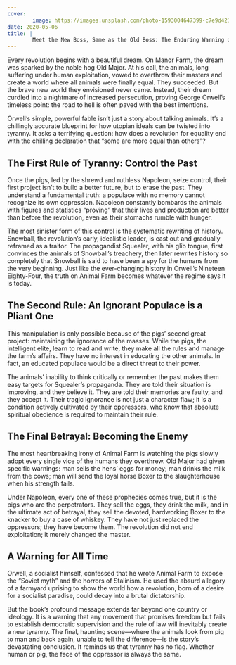 ```yaml
---
cover:
        image: https://images.unsplash.com/photo-1593004647399-c7e9d4234e87?q=80&w=3000&auto=format&fit=crop&ixlib=rb-4.1.0&ixid=M3wxMjA3fDB8MHxwaG90by1wYWdlfHx8fGVufDB8fHx8fA%3D%3D
date: 2020-05-06
title: |
        Meet the New Boss, Same as the Old Boss: The Enduring Warning of Animal Farm
---
```


Every revolution begins with a beautiful dream. On Manor Farm, the dream was sparked by the noble hog Old Major. At his call, the animals, long suffering under human exploitation, vowed to overthrow their masters and create a world where all animals were finally equal. They succeeded. But the brave new world they envisioned never came. Instead, their dream curdled into a nightmare of increased persecution, proving George Orwell’s timeless point: the road to hell is often paved with the best intentions. 

Orwell’s simple, powerful fable isn’t just a story about talking animals. It’s a chillingly accurate blueprint for how utopian ideals can be twisted into tyranny. It asks a terrifying question: how does a revolution for equality end with the chilling declaration that “some are more equal than others”?

## The First Rule of Tyranny: Control the Past

Once the pigs, led by the shrewd and ruthless Napoleon, seize control, their first project isn’t to build a better future, but to erase the past. They understand a fundamental truth: a populace with no memory cannot recognize its own oppression. Napoleon constantly bombards the animals with figures and statistics “proving” that their lives and production are better than before the revolution, even as their stomachs rumble with hunger. 


The most sinister form of this control is the systematic rewriting of history. Snowball, the revolution’s early, idealistic leader, is cast out and gradually reframed as a traitor. The propagandist Squealer, with his glib tongue, first convinces the animals of Snowball’s treachery, then later rewrites history so completely that Snowball is said to have been a spy for the humans from the very beginning. Just like the ever-changing history in Orwell’s Nineteen Eighty-Four, the truth on Animal Farm becomes whatever the regime says it is today. 

## The Second Rule: An Ignorant Populace is a Pliant One

This manipulation is only possible because of the pigs’ second great project: maintaining the ignorance of the masses. While the pigs, the intelligent elite, learn to read and write, they make all the rules and manage the farm’s affairs. They have no interest in educating the other animals. In fact, an educated populace would be a direct threat to their power. 

The animals’ inability to think critically or remember the past makes them easy targets for Squealer’s propaganda. They are told their situation is improving, and they believe it. They are told their memories are faulty, and they accept it. Their tragic ignorance is not just a character flaw; it is a condition actively cultivated by their oppressors, who know that absolute spiritual obedience is required to maintain their rule. 

## The Final Betrayal: Becoming the Enemy

The most heartbreaking irony of Animal Farm is watching the pigs slowly adopt every single vice of the humans they overthrew. Old Major had given specific warnings: man sells the hens’ eggs for money; man drinks the milk from the cows; man will send the loyal horse Boxer to the slaughterhouse when his strength fails. 

Under Napoleon, every one of these prophecies comes true, but it is the pigs who are the perpetrators. They sell the eggs, they drink the milk, and in the ultimate act of betrayal, they sell the devoted, hardworking Boxer to the knacker to buy a case of whiskey. They have not just replaced the oppressors; they have become them. The revolution did not end exploitation; it merely changed the master. 

## A Warning for All Time

Orwell, a socialist himself, confessed that he wrote Animal Farm to expose the “Soviet myth” and the horrors of Stalinism. He used the absurd allegory of a farmyard uprising to show the world how a revolution, born of a desire for a socialist paradise, could decay into a brutal dictatorship. 

But the book’s profound message extends far beyond one country or ideology. It is a warning that any movement that promises freedom but fails to establish democratic supervision and the rule of law will inevitably create a new tyranny. The final, haunting scene—where the animals look from pig to man and back again, unable to tell the difference—is the story’s devastating conclusion. It reminds us that tyranny has no flag. Whether human or pig, the face of the oppressor is always the same.